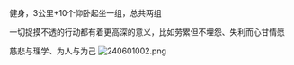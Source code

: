 健身，3公里+10个仰卧起坐一组，总共两组

一切捉摸不透的行动都有着更高深的意义，比如劳累但不埋怨、失利而心甘情愿

慈悲与理学、为人与为己
![240601002.png](img/240601002.png)